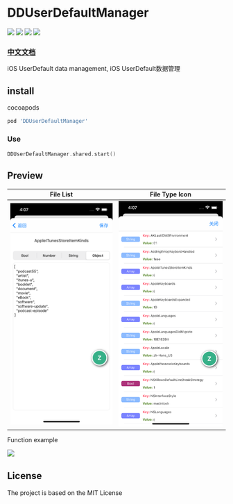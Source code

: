 # DDUserDefaultManager

![](https://img.shields.io/badge/CocoaPods-supported-brightgreen) ![](https://img.shields.io/badge/Swift-5.0-brightgreen) ![](https://img.shields.io/badge/License-MIT-brightgreen) ![](https://img.shields.io/badge/version-iOS11.0-brightgreen)

### [中文文档](https://dongge.org/blog/1289.html)

iOS UserDefault data management, iOS UserDefault数据管理

## install

cocoapods

```ruby
pod 'DDUserDefaultManager'
```

### Use

```swift
DDUserDefaultManager.shared.start()
```

## Preview

|File List|File Type Icon|
|----|----|
|![](./preview/demo2.png)|![](./preview/demo1.png)|

Function example

![](./preview/preview.gif)

## License

The project is based on the MIT License
